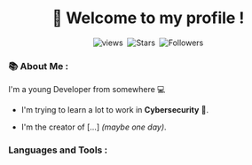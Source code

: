 <div align="center" id="header">
  <h1>👋 Welcome to my profile !</h1>
  <img src="https://komarev.com/ghpvc/?username=0Swardex&style=for-the-badge&color=000000" alt="views"/>
  <img/>
  <img src="https://img.shields.io/github/stars/0Swardex?style=for-the-badge&color=black" alt="Stars"/>
  <img/>
  <img src="https://img.shields.io/github/followers/0Swardex?style=for-the-badge&color=black" alt="Followers"/>
</div>
<div align="left" id="about-me">
  <h3>📚 About Me :</h3>
  <p>I'm a young Developer from somewhere 💻</p>
  <ul>
    <li>
      <p>I'm trying to learn a lot to work in <b>Cybersecurity</b> 🔐.</p>
    </li>
    <li>
      <p>I'm the creator of [...] <i>(maybe one day)</i>.</p>
    </li>
  </ul>
</div>
<div>
  <h3>Languages and Tools :</h3>
  
</div>
